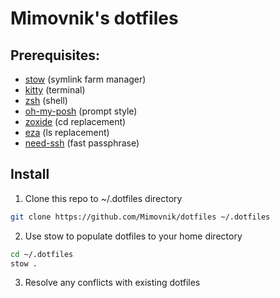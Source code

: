 # Mimovnik's dotfiles

## Prerequisites:
- [stow](https://www.gnu.org/software/stow) (symlink farm manager)
- [kitty](https://github.com/kovidgoyal/kitty) (terminal)
- [zsh](https://zsh.sourceforge.io) (shell)
- [oh-my-posh](https://github.com/jandedobbeleer/oh-my-posh) (prompt style)
- [zoxide](https://github.com/ajeetdsouza/zoxide) (cd replacement)
- [eza](https://github.com/eza-community/eza) (ls replacement)
- [need-ssh](https://github.com/Mimovnik/NeedSsh) (fast passphrase)

## Install

1. Clone this repo to ~/.dotfiles directory

```zsh
git clone https://github.com/Mimovnik/dotfiles ~/.dotfiles
```

2. Use stow to populate dotfiles to your home directory
```zsh
cd ~/.dotfiles
stow .
```

3. Resolve any conflicts with existing dotfiles

